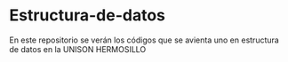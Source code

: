 # Estructura-de-datos
En este repositorio se verán los códigos que se avienta uno en estructura de datos en la UNISON HERMOSILLO
